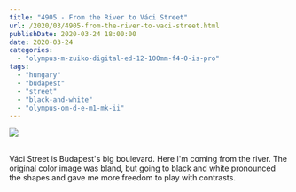 ```yaml
---
title: "4905 - From the River to Váci Street"
url: /2020/03/4905-from-the-river-to-vaci-street.html
publishDate: 2020-03-24 18:00:00
date: 2020-03-24
categories: 
  - "olympus-m-zuiko-digital-ed-12-100mm-f4-0-is-pro"
tags: 
  - "hungary"
  - "budapest"
  - "street"
  - "black-and-white"
  - "olympus-om-d-e-m1-mk-ii"
---
```

<div class="container">
<div class="center"><a target="_blank" href="https://d25zfm9zpd7gm5.cloudfront.net/1200x1200/2018/20180520_155124_lr.jpg"><img class="webfeedsFeaturedVisual" src="https://d25zfm9zpd7gm5.cloudfront.net/0600x0600/2018/20180520_155124_lr.jpg" /></a></div>
</div>
<br />

Váci Street is Budapest's big boulevard. Here I'm coming from the
river. The original color image was bland, but going to black and
white pronounced the shapes and gave me more freedom to play with
contrasts.